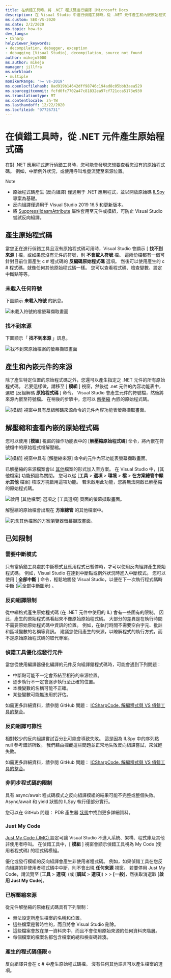 ```yaml
---
title: 在偵錯工具時，將 .NET 程式碼進行編譯 |Microsoft Docs
description: 在 Visual Studio 中進行偵錯工具時，從 .NET 元件產生和內嵌原始程式碼。 解壓縮並查看內嵌的原始程式碼。
ms.custom: SEO-VS-2020
ms.date: 2/2/2020
ms.topic: how-to
dev_langs:
- CSharp
helpviewer_keywords:
- decompilation, debugger, exception
- debugging [Visual Studio], decompilation, source not found
author: mikejo5000
ms.author: mikejo
manager: jillfra
ms.workload:
- multiple
monikerRange: '>= vs-2019'
ms.openlocfilehash: 8ad919b14642dff98746c194ad8c05bbb3aea529
ms.sourcegitcommit: fcfd0fc7702a47c81832ea97cf721cca5173e930
ms.translationtype: MT
ms.contentlocale: zh-TW
ms.lasthandoff: 12/22/2020
ms.locfileid: "97726731"
---
```

# <a name="generate-source-code-from-net-assemblies-while-debugging"></a>在偵錯工具時，從 .NET 元件產生原始程式碼

在對 .NET 應用程式進行偵錯工具時，您可能會發現您想要查看您沒有的原始程式碼。 例如，中斷例外狀況，或使用呼叫堆疊流覽至來源位置。

> [!NOTE]
> * 原始程式碼產生 (反向組譯) 僅適用于 .NET 應用程式，並以開放原始碼 [ILSpy](https://github.com/icsharpcode/ILSpy) 專案為基礎。
> * 反向組譯僅適用于 Visual Studio 2019 16.5 和更新版本。
> * 將 [SuppressIldasmAttribute](/dotnet/api/system.runtime.compilerservices.suppressildasmattribute) 屬性套用至元件或模組，可防止 Visual Studio 嘗試反向組譯。

## <a name="generate-source-code"></a>產生原始程式碼

當您正在進行偵錯工具且沒有原始程式碼可用時，Visual Studio 會顯示 [ **找不到來源** ] 檔，或如果您沒有元件的符號，則 **不會載入符號** 檔。 這兩份檔都有一個可針對目前位置產生 c # 程式碼的 **反編碼原始程式碼** 選項。 然後可以使用產生的 c # 程式碼，就像任何其他原始程式碼一樣。 您可以查看程式碼、檢查變數、設定中斷點等等。

### <a name="no-symbols-loaded"></a>未載入任何符號

下圖顯示 **未載入符號** 的訊息。

![未載入符號的檔螢幕擷取畫面](media/decompilation-no-symbol-found.png)

### <a name="source-not-found"></a>找不到來源

下圖顯示「 **找不到來源** 」訊息。

![找不到來原始檔案的螢幕擷取畫面](media/decompilation-no-source-found.png)

## <a name="generate-and-embed-sources-for-an-assembly"></a>產生和內嵌元件的來源

除了產生特定位置的原始程式碼之外，您還可以產生指定之 .NET 元件的所有原始程式碼。 若要這樣做，請移至 [ **模組** ] 視窗，然後從 .net 元件的內容功能表中，選取 [反組解碼 **原始程式碼** ] 命令。 Visual Studio 會產生元件的符號檔，然後將來源內嵌至符號檔。 在稍後的步驟中，您可以 [解壓縮](#extract-and-view-the-embedded-source-code) 內嵌的原始程式碼。

![[模組] 視窗中具有反組解碼來源命令的元件內容功能表螢幕擷取畫面。](media/decompilation-decompile-source-code.png)

## <a name="extract-and-view-the-embedded-source-code"></a>解壓縮和查看內嵌的原始程式碼

您可以使用 [**模組**] 視窗的操作功能表中的 [**解壓縮原始程式碼**] 命令，將內嵌在符號檔中的原始程式檔解壓縮。

![[模組] 視窗中具有 [解壓縮來源] 命令的元件內容功能表螢幕擷取畫面。](media/decompilation-extract-source-code.png)

已解壓縮的來源檔案會以 [其他](../ide/reference/miscellaneous-files.md)檔案的形式加入至方案。 在 Visual Studio 中，[其他檔案] 功能預設為關閉。 您可以從 [**工具**  >  **選項**  >  **環境**  >  **檔**  >  **在方案總管中顯示其他** 檔案] 核取方塊啟用這項功能。 若未啟用此功能，您將無法開啟已解壓縮的原始程式碼。

![啟用 [其他檔案] 選項之 [工具選項] 頁面的螢幕擷取畫面。](media/decompilation-tools-options-misc-files.png)

解壓縮的原始檔會出現在 **方案總管** 的其他檔案中。

![包含其他檔案的方案瀏覽器螢幕擷取畫面。](media/decompilation-solution-explorer.png)

## <a name="known-limitations"></a>已知限制

### <a name="requires-break-mode"></a>需要中斷模式

只有當偵錯工具處於中斷模式且應用程式已暫停時，才可以使用反向組譯產生原始程式碼。 例如，Visual Studio 在達到中斷點或例外狀況時進入中斷模式。 您可以使用 [ **全部中斷** ] 命令，輕鬆地觸發 Visual Studio，以便在下一次執行程式碼時中斷 (![ 全部中斷圖示 ](media/decompilation-break-all.png)) 。

### <a name="decompilation-limitations"></a>反向組譯限制

從中繼格式產生原始程式碼 (在 .NET 元件中使用的 IL) 會有一些固有的限制。 因此，產生的原始程式碼看起來不像原始原始程式碼。 大部分的差異是在執行時間不需要原始原始程式碼中資訊的位置。 例如，在執行時間不需要空白字元、批註和區域變數的名稱等資訊。 建議您使用產生的來源，以瞭解程式的執行方式，而不是原始原始程式碼的取代專案。

### <a name="debug-optimized-or-release-assemblies"></a>偵錯工具優化或發行元件

當您從使用編譯器優化編譯的元件反向組譯錯程式碼時，可能會遇到下列問題：
- 中斷點可能不一定會系結至相符的來源位置。
- 逐步執行不一定會逐步執行至正確的位置。
- 本機變數的名稱可能不正確。
- 某些變數可能無法用於評估。

如需更多詳細資料，請參閱 GitHub 問題： [ICSharpCode. 解編程式與 VS 偵錯工具的整合](https://github.com/icsharpcode/ILSpy/issues/1901)。

### <a name="decompilation-reliability"></a>反向組譯可靠性

相對較少的反向組譯嘗試百分比可能會導致失敗。 這是因為 ILSpy 中的序列點 null 參考錯誤所致。  我們藉由攔截這些問題並正常地失敗反向組譯嘗試，來減輕失敗。

如需更多詳細資料，請參閱 GitHub 問題： [ICSharpCode. 解編程式與 VS 偵錯工具的整合](https://github.com/icsharpcode/ILSpy/issues/1901)。

### <a name="limitations-with-async-code"></a>非同步程式碼的限制

具有 async/await 程式碼模式之反向組譯模組的結果可能不完整或整個失敗。 Async/await 和 yield 狀態的 ILSpy 執行僅部分實行。 

您可以在 GitHub 問題： PDB 產生器 [狀態](https://github.com/icsharpcode/ILSpy/issues/1422)中找到更多詳細資料。

### <a name="just-my-code"></a>Just My Code

[Just My Code (JMC) ](./just-my-code.md)設定可讓 Visual Studio 不進入系統、架構、程式庫及其他非使用者呼叫。 在偵錯工具中，[ **模組** ] 視窗會顯示偵錯工具視為 My Code (使用者程式碼) 的程式碼模組。

優化或發行模組的反向組譯會產生非使用者程式碼。 例如，如果偵錯工具在您反向組譯的非使用者程式碼中中斷，則不會出現 **任何來源** 視窗。 若要停用 Just My Code，請流覽至 [**工具**  >  **選項**] (或 [**調試**  >  **選項**]) >   >  **[一般**]，然後取消選取 [**啟用 Just My Code**]。

### <a name="extracted-sources"></a>已解壓縮來源

從元件解壓縮的原始程式碼具有下列限制：
- 無法設定所產生檔案的名稱和位置。
- 這些檔案是暫時性的，而且將會 Visual Studio 刪除。
- 這些檔案會放在單一資料夾中，而且不會使用原始來源的任何資料夾階層。
- 每個檔案的檔案名都包含檔案的總和檢查碼雜湊。

### <a name="generated-code-is-c-only"></a>產生的程式碼僅限 c #
反向組譯只會在 c # 中產生原始程式碼檔。 沒有任何其他語言可以產生檔案的選項。
